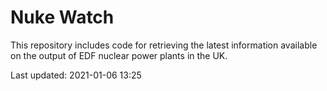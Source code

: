 # Nuke Watch

This repository includes code for retrieving the latest information available on the output of EDF nuclear power plants in the UK.

Last updated: 2021-01-06 13:25